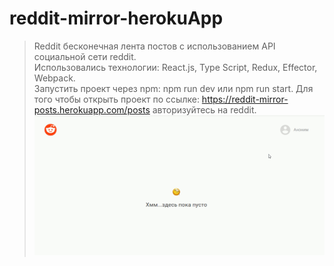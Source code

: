 # reddit-mirror-herokuApp
>Reddit бесконечная лента постов с использованием API социальной сети reddit.  
>Использовались технологии: React.js, Type Script, Redux, Effector, Webpack.  
>Запустить проект через npm: npm run dev или npm run start.
>Для того чтобы открыть проект по ссылке: https://reddit-mirror-posts.herokuapp.com/posts авторизуйтесь на reddit.
![image](https://github.com/Alekseyshing/reddit-mirror-herokuApp/blob/main/src/assets/images/reddit-mirror.gif)
